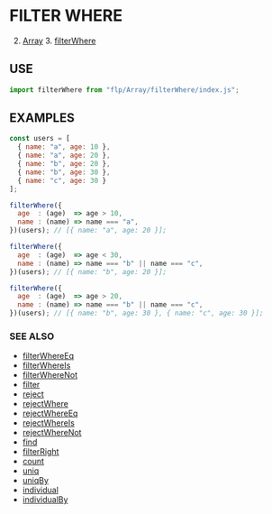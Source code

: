 # FILTER WHERE
2. [Array](../README.md)
    3. [filterWhere](./README.md)

## USE

```javascript
import filterWhere from "flp/Array/filterWhere/index.js";
```

## EXAMPLES

```javascript
const users = [
  { name: "a", age: 10 },
  { name: "a", age: 20 },
  { name: "b", age: 20 },
  { name: "b", age: 30 },
  { name: "c", age: 30 }
];

filterWhere({
  age  : (age)  => age > 10,
  name : (name) => name === "a",
})(users); // [{ name: "a", age: 20 }];

filterWhere({
  age  : (age)  => age < 30,
  name : (name) => name === "b" || name === "c",
})(users); // [{ name: "b", age: 20 }];

filterWhere({
  age  : (age)  => age > 20,
  name : (name) => name === "b" || name === "c",
})(users); // [{ name: "b", age: 30 }, { name: "c", age: 30 }];
```

### SEE ALSO

- [filterWhereEq](../filterWhereEq/README.md)
- [filterWhereIs](../filterWhereIs/README.md)
- [filterWhereNot](../filterWhereNot/README.md)
- [filter](../filter/README.md)
- [reject](../reject/README.md)
- [rejectWhere](../rejectWhere/README.md)
- [rejectWhereEq](../rejectWhereEq/README.md)
- [rejectWhereIs](../rejectWhereIs/README.md)
- [rejectWhereNot](../rejectWhereNot/README.md)
- [find](../find/README.md)
- [filterRight](../filterRight/README.md)
- [count](../count/README.md)
- [uniq](../uniq/README.md)
- [uniqBy](../uniqBy/README.md)
- [individual](../individual/README.md)
- [individualBy](../individualBy/README.md)
